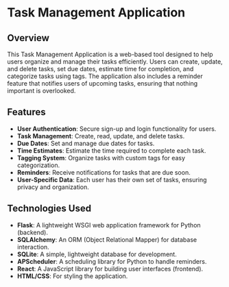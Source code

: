 # Task Management Application

## Overview
This Task Management Application is a web-based tool designed to help users organize and manage their tasks efficiently. Users can create, update, and delete tasks, set due dates, estimate time for completion, and categorize tasks using tags. The application also includes a reminder feature that notifies users of upcoming tasks, ensuring that nothing important is overlooked.

## Features
- **User Authentication**: Secure sign-up and login functionality for users.
- **Task Management**: Create, read, update, and delete tasks.
- **Due Dates**: Set and manage due dates for tasks.
- **Time Estimates**: Estimate the time required to complete each task.
- **Tagging System**: Organize tasks with custom tags for easy categorization.
- **Reminders**: Receive notifications for tasks that are due soon.
- **User-Specific Data**: Each user has their own set of tasks, ensuring privacy and organization.

## Technologies Used
- **Flask**: A lightweight WSGI web application framework for Python (backend).
- **SQLAlchemy**: An ORM (Object Relational Mapper) for database interaction.
- **SQLite**: A simple, lightweight database for development.
- **APScheduler**: A scheduling library for Python to handle reminders.
- **React**: A JavaScript library for building user interfaces (frontend).
- **HTML/CSS**: For styling the application.

